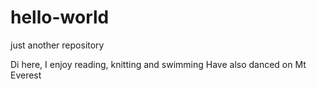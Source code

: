 # hello-world
just another repository

Di here, I enjoy reading, knitting and swimming
Have also danced on Mt Everest
